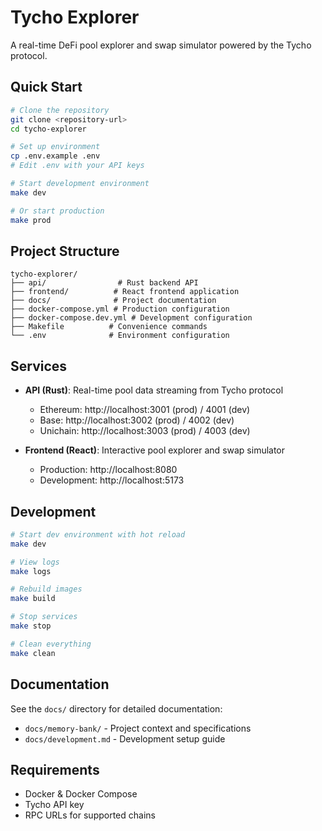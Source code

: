 # Tycho Explorer

A real-time DeFi pool explorer and swap simulator powered by the Tycho protocol.

## Quick Start

```bash
# Clone the repository
git clone <repository-url>
cd tycho-explorer

# Set up environment
cp .env.example .env
# Edit .env with your API keys

# Start development environment
make dev

# Or start production
make prod
```

## Project Structure

```
tycho-explorer/
├── api/                # Rust backend API
├── frontend/          # React frontend application  
├── docs/              # Project documentation
├── docker-compose.yml # Production configuration
├── docker-compose.dev.yml # Development configuration
├── Makefile          # Convenience commands
└── .env              # Environment configuration
```

## Services

- **API (Rust)**: Real-time pool data streaming from Tycho protocol
  - Ethereum: http://localhost:3001 (prod) / 4001 (dev)
  - Base: http://localhost:3002 (prod) / 4002 (dev)
  - Unichain: http://localhost:3003 (prod) / 4003 (dev)

- **Frontend (React)**: Interactive pool explorer and swap simulator
  - Production: http://localhost:8080
  - Development: http://localhost:5173

## Development

```bash
# Start dev environment with hot reload
make dev

# View logs
make logs

# Rebuild images
make build

# Stop services
make stop

# Clean everything
make clean
```

## Documentation

See the `docs/` directory for detailed documentation:
- `docs/memory-bank/` - Project context and specifications
- `docs/development.md` - Development setup guide

## Requirements

- Docker & Docker Compose
- Tycho API key
- RPC URLs for supported chains